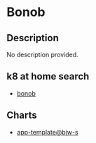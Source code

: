 # Bonob

## Description

No description provided.

## k8 at home search

- [bonob](https://nanne.dev/k8s-at-home-search/#/bonob)

## Charts

- [app-template@bjw-s](https://bjw-s.github.io/helm-charts/)
